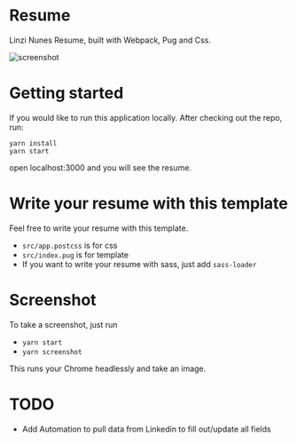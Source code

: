 # Resume

Linzi Nunes Resume, built with Webpack, Pug and Css.

 ![screenshot](https://github.com/LinziNunes/resume/blob/master/screenshotcapture-localhost.png)

# Getting started

If you would like to run this application locally. After checking out the repo, run:

```
yarn install
yarn start
```

open localhost:3000 and you will see the resume.

# Write your resume with this template

Feel free to write your resume with this template.

- `src/app.postcss` is for css
- `src/index.pug` is for template
- If you want to write your resume with sass, just add `sass-loader`


# Screenshot

To take a screenshot, just run

- `yarn start`
- `yarn screenshot`

This runs your Chrome headlessly and take an image.

# TODO

- Add Automation to pull data from Linkedin to fill out/update all fields 
